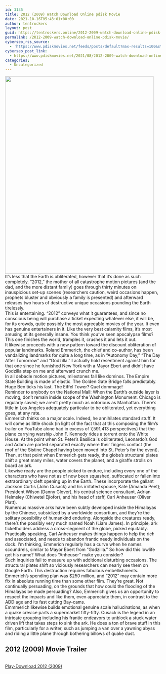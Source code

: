 ```yaml
---
id: 3135
title: 2012 (2009) Watch Download Online pdisk Movie
date: 2021-10-16T05:43:01+00:00
author: tentrockers
layout: post
guid: https://tentrockers.online/2012-2009-watch-download-online-pdisk-movie/
permalink: /2012-2009-watch-download-online-pdisk-movie/
cyberseo_rss_source:
  - 'https://www.pdiskmovies.net/feeds/posts/default?max-results=100&start-index=901'
cyberseo_post_link:
  - https://www.pdiskmovies.net/2021/08/2012-2009-watch-download-online-pdisk.html
categories:
  - Uncategorized
---
```

<div class="separator">
  <a href="https://1.bp.blogspot.com/-WPX8nWHvsck/YRuPQWzbWAI/AAAAAAAAASU/OMal-4VZPjI6xsP-aJOXBS7Cfn-bWTmlwCLcBGAsYHQ/s2048/2012%2B%25282009%2529%2BFull%2Bonline%2BPdisk%2Bmovie.jpg" imageanchor="1"><img loading="lazy" border="0" data-original-height="2048" data-original-width="1536" height="640" src="https://1.bp.blogspot.com/-WPX8nWHvsck/YRuPQWzbWAI/AAAAAAAAASU/OMal-4VZPjI6xsP-aJOXBS7Cfn-bWTmlwCLcBGAsYHQ/w480-h640/2012%2B%25282009%2529%2BFull%2Bonline%2BPdisk%2Bmovie.jpg" width="480" /></a>
</div>



<div>
  <div>
    <span>It&#8217;s less that the Earth is obliterated, however that it&#8217;s done as such completely. &#8220;2012,&#8221; the mother of all catastrophe motion pictures (and the dad, and the more distant family) goes through thirty minutes on inauspicious set-up scenes (researchers caution, weird occasions happen, prophets bluster and obviously a family is presented) and afterward releases two hours of destructive unique occasions pounding the Earth tirelessly.&nbsp;</span>
  </div>
  
  <div>
    <span>This is entertaining. &#8220;2012&#8221; conveys what it guarantees, and since no conscious being will purchase a ticket expecting whatever else, it will be, for its crowds, quite possibly the most agreeable movies of the year. It even has genuine entertainers in it. Like the very best calamity films, it&#8217;s most amusing at its generally insane. You think you&#8217;ve seen apocalypse films? This one finishes the world, tramples it, crushes it and lets it out.&nbsp;</span>
  </div>
  
  <div>
    <span>It likewise proceeds with a new pattern toward the discount obliteration of popular landmarks. Roland Emmerich, the chief and co-author, has been vandalizing landmarks for quite a long time, as in &#8220;Autonomy Day,&#8221; &#8220;The Day After Tomorrow&#8221; and &#8220;Godzilla.&#8221; I actually hold resentment against him for that one since he furnished New York with a Mayor Ebert and didn&#8217;t have Godzilla step on me and afterward crunch me.&nbsp;</span>
  </div>
  
  <div>
    <span>In all debacle motion pictures, milestones fall like dominos. The Empire State Building is made of elastic. The Golden Gate Bridge falls predictably. Huge Ben ticks his last. The Eiffel Tower? Quel dommage!&nbsp;</span>
  </div>
  
  <div>
    <span>Reminder to anybody on the National Mall: When the Earth&#8217;s outside layer is moving, don&#8217;t remain inside scope of the Washington Monument. Chicago is regularly saved; we aren&#8217;t pretty much as notorious as Manhattan. There&#8217;s little in Los Angeles adequately particular to be obliterated, yet everything goes, at any rate.&nbsp;</span>
  </div>
  
  <div>
    <span>Emmerich thinks on a major scale. Indeed, he annihilates standard stuff. It will come as little shock (in light of the fact that at this composing the film&#8217;s trailer on YouTube alone had in excess of 7,591,413 perspectives) that the plane carrying warship John F. Kennedy rides a torrent onto the White House. At the point when St. Peter&#8217;s Basilica is obliterated, Leonardo&#8217;s God and Adam are parted separated exactly where their fingers contact (the roof of the Sistine Chapel having been moved into St. Peter&#8217;s for the event). Then, at that point when Emmerich gets ready, the globe&#8217;s structural plates shift a great many miles, water covers the planet, and a giraffe strolls on board an ark.&nbsp;</span>
  </div>
  
  <div>
    <span>Likewise ready are the people picked to endure, including every one of the characters who have not as of now been squashed, suffocated or fallen into extraordinary cleft opening up in the Earth. These incorporate the gallant Jackson Curtis (John Cusack) and his irritated spouse, Kate (Amanda Peet); President Wilson (Danny Glover), his central science consultant, Adrian Helmsley (Chiwetel Ejiofor), and his head of staff, Carl Anheuser (Oliver Platt).&nbsp;</span>
  </div>
  
  <div>
    <span>Numerous massive arks have been subtly developed inside the Himalayas by the Chinese, subsidized by a worldwide consortium, and they&#8217;re the solitary possibility of humankind enduring. Alongside the creatures ready, there&#8217;s the possibly very much named Noah (Liam James). In principle, ark ticketholders address a cross-segment of the globe, picked equitably. Practically speaking, Carl Anheuser makes things happen to help the rich and associated, and needs to abandon frantic needy individuals on the dock. I&#8217;m thinking, Emmerich regularly has a curve when he names scoundrels, similar to Mayor Ebert from &#8220;Godzilla.&#8221; So how did this lowlife get his name? What does &#8220;Anheuser&#8221; make you consider?&nbsp;</span>
  </div>
  
  <div>
    <span>Such inquiries fail to measure up with additional disturbing occasions. The structural plates shift so viciously researchers can nearly see them on Google Earth. This destruction requires fabulous embellishments. Emmerich&#8217;s spending plan was $250 million, and &#8220;2012&#8221; may contain more f/x in absolute running time than some other film. They&#8217;re great. Not continually persuading, on the grounds that how could the flooding of the Himalayas be made persuading? Also, Emmerich gives us an opportunity to respect the impacts and like them, even appreciate them, in contrast to the ADD age and its fast cutting Bay-cams.&nbsp;</span>
  </div>
  
  <div>
    <span>Emmmerich likewise builds emotional genuine scale hallucinations, as when a quake crevice parts a supermarket fifty-fifty. Cusack is the legend in an intricate grouping including his frantic endeavors to unblock a stuck water driven lift that takes steps to sink the ark. He does a ton of brave stuff in this film, particularly for a writer, such as jumping a van over a yawning abyss and riding a little plane through bothering billows of quake dust.</span>
  </div>
</div>

<div>
  <h2>
    <span>2012 (2009) Movie Trailer</span>
  </h2>
</div>

  
<a href="https://kofilink.com/1/bnYyaXY5MDAyaWM0?dn=1" onclick="window.open('https://kofilink.com/1/bnYyaXY5MDAyaWM0?dn=1','popup','width=600,height=600'); return false;" target="popup" rel="noopener"><br /> Play-Download 2012 (2009)<br /> </a>